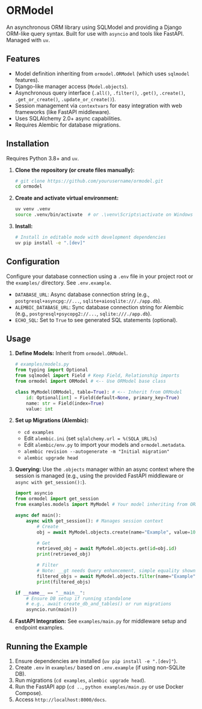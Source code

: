 # ORModel

An asynchronous ORM library using SQLModel and providing a Django ORM-like query syntax. Built for use with `asyncio` and tools like FastAPI. Managed with `uv`.

## Features

*   Model definition inheriting from `ormodel.ORModel` (which uses `sqlmodel` features).
*   Django-like manager access (`Model.objects`).
*   Asynchronous query interface (`.all()`, `.filter()`, `.get()`, `.create()`, `.get_or_create()`, `.update_or_create()`).
*   Session management via `contextvars` for easy integration with web frameworks (like FastAPI middleware).
*   Uses SQLAlchemy 2.0+ async capabilities.
*   Requires Alembic for database migrations.

## Installation

Requires Python 3.8+ and `uv`.

1.  **Clone the repository (or create files manually):**
    ```bash
    # git clone https://github.com/yourusername/ormodel.git
    cd ormodel
    ```

2.  **Create and activate virtual environment:**
    ```bash
    uv venv .venv
    source .venv/bin/activate  # or .\venv\Scripts\activate on Windows
    ```

3.  **Install:**
    ```bash
    # Install in editable mode with development dependencies
    uv pip install -e ".[dev]"
    ```

## Configuration

Configure your database connection using a `.env` file in your project root or the `examples/` directory. See `.env.example`.

*   `DATABASE_URL`: Async database connection string (e.g., `postgresql+asyncpg://...`, `sqlite+aiosqlite:///./app.db`).
*   `ALEMBIC_DATABASE_URL`: Sync database connection string for Alembic (e.g., `postgresql+psycopg2://...`, `sqlite:///./app.db`).
*   `ECHO_SQL`: Set to `True` to see generated SQL statements (optional).

## Usage

1.  **Define Models:** Inherit from `ormodel.ORModel`.

    ```python
    # examples/models.py
    from typing import Optional
    from sqlmodel import Field # Keep Field, Relationship imports
    from ormodel import ORModel # <-- Use ORModel base class

    class MyModel(ORModel, table=True): # <-- Inherit from ORModel
        id: Optional[int] = Field(default=None, primary_key=True)
        name: str = Field(index=True)
        value: int
    ```

2.  **Set up Migrations (Alembic):**
    *   `cd examples`
    *   Edit `alembic.ini` (set `sqlalchemy.url = %(SQLA_URL)s`)
    *   Edit `alembic/env.py` to import your models and `ormodel.metadata`.
    *   `alembic revision --autogenerate -m "Initial migration"`
    *   `alembic upgrade head`

3.  **Querying:** Use the `.objects` manager within an async context where the session is managed (e.g., using the provided FastAPI middleware or `async with get_session():`).

    ```python
    import asyncio
    from ormodel import get_session
    from examples.models import MyModel # Your model inheriting from ORModel

    async def main():
        async with get_session(): # Manages session context
            # Create
            obj = await MyModel.objects.create(name="Example", value=10)

            # Get
            retrieved_obj = await MyModel.objects.get(id=obj.id)
            print(retrieved_obj)

            # Filter
            # Note: __gt needs Query enhancement, simple equality shown here
            filtered_objs = await MyModel.objects.filter(name="Example").all()
            print(filtered_objs)

    if __name__ == "__main__":
        # Ensure DB setup if running standalone
        # e.g., await create_db_and_tables() or run migrations
        asyncio.run(main())
    ```

4.  **FastAPI Integration:** See `examples/main.py` for middleware setup and endpoint examples.

## Running the Example

1.  Ensure dependencies are installed (`uv pip install -e ".[dev]"`).
2.  Create `.env` in `examples/` based on `.env.example` (if using non-SQLite DB).
3.  Run migrations (`cd examples`, `alembic upgrade head`).
4.  Run the FastAPI app (`cd ..`, `python examples/main.py` or use Docker Compose).
5.  Access `http://localhost:8000/docs`.